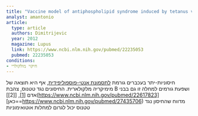 ```yaml
---
title: "Vaccine model of antiphospholipid syndrome induced by tetanus vaccine"
analyst: amantonio
article:
  type: article
  authors: Dimitrijevic
  year: 2012
  magazine: Lupus
  link: https://www.ncbi.nlm.nih.gov/pubmed/22235053
  pubmed: 22235053
conditions:
- חיקוי מולקולרי
---
```


חיסוניות-יתר בעכברים גורמת [לתסמונת אנטי-פוספוליפידית](https://he.wikipedia.org/wiki/תסמונת_אנטי-פוספוליפידית), אף היא תוצאה של מימיקריה מלקולארית.
החיסונים נגד טטנוס, צהבת B ושפעת גורמים למחלה זו גם בבני אדם [[1]](http://journals.sagepub.com/doi/full/10.1177/0961203312438115), [[2]](https://www.ncbi.nlm.nih.gov/pubmed/22617823]
[כאן==https://www.ncbi.nlm.nih.gov/pubmed/27435706) מדווח שהחיסון נגד טטנוס יכול לגרום למחלות אוטואימוניות

